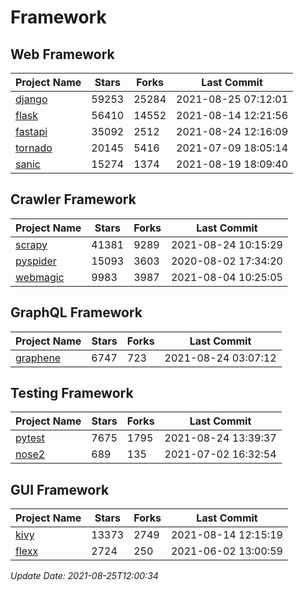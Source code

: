 # Framework

## Web Framework
| Project Name | Stars | Forks | Last Commit |
| ------------ | ----- | ----- | ----------- |
| [django](https://github.com/django/django) | 59253 | 25284 | 2021-08-25 07:12:01 |
| [flask](https://github.com/pallets/flask) | 56410 | 14552 | 2021-08-14 12:21:56 |
| [fastapi](https://github.com/tiangolo/fastapi) | 35092 | 2512 | 2021-08-24 12:16:09 |
| [tornado](https://github.com/tornadoweb/tornado) | 20145 | 5416 | 2021-07-09 18:05:14 |
| [sanic](https://github.com/sanic-org/sanic) | 15274 | 1374 | 2021-08-19 18:09:40 |

## Crawler Framework
| Project Name | Stars | Forks | Last Commit |
| ------------ | ----- | ----- | ----------- |
| [scrapy](https://github.com/scrapy/scrapy) | 41381 | 9289 | 2021-08-24 10:15:29 |
| [pyspider](https://github.com/binux/pyspider) | 15093 | 3603 | 2020-08-02 17:34:20 |
| [webmagic](https://github.com/code4craft/webmagic) | 9983 | 3987 | 2021-08-04 10:25:05 |

## GraphQL Framework
| Project Name | Stars | Forks | Last Commit |
| ------------ | ----- | ----- | ----------- |
| [graphene](https://github.com/graphql-python/graphene) | 6747 | 723 | 2021-08-24 03:07:12 |

## Testing Framework
| Project Name | Stars | Forks | Last Commit |
| ------------ | ----- | ----- | ----------- |
| [pytest](https://github.com/pytest-dev/pytest) | 7675 | 1795 | 2021-08-24 13:39:37 |
| [nose2](https://github.com/nose-devs/nose2) | 689 | 135 | 2021-07-02 16:32:54 |

## GUI Framework
| Project Name | Stars | Forks | Last Commit |
| ------------ | ----- | ----- | ----------- |
| [kivy](https://github.com/kivy/kivy) | 13373 | 2749 | 2021-08-14 12:15:19 |
| [flexx](https://github.com/flexxui/flexx) | 2724 | 250 | 2021-06-02 13:00:59 |

*Update Date: 2021-08-25T12:00:34*